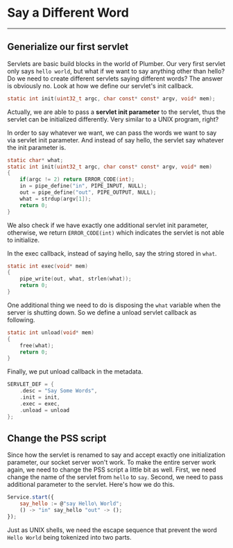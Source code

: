 # Say a Different Word

---

## Generialize our first servlet

Servlets are basic build blocks in the world of Plumber. Our very first servlet only says `hello world`,
but what if we want to say anything other than hello? Do we need to create different servlets saying different
words? The answer is obviously no. Look at how we define our servlet's init callback.

```C
static int init(uint32_t argc, char const* const* argv, void* mem);
```

Actually, we are able to pass a **servlet init parameter** to the servlet, thus the servlet can be initialized 
differently. Very similar to a UNIX program, right?
 
In order to say whatever we want, we can pass the words we want to say via servlet init parameter. And instead of 
say hello, the servlet say whatever the init parameter is.

```C
static char* what;
static int init(uint32_t argc, char const* const* argv, void* mem)
{
	if(argc != 2) return ERROR_CODE(int);
	in = pipe_define("in", PIPE_INPUT, NULL);
	out = pipe_define("out", PIPE_OUTPUT, NULL);
	what = strdup(argv[1]);
	return 0;
}
```

We also check if we have exactly one additional servlet init parameter, otherwise, we return `ERROR_CODE(int)`
which indicates the servlet is not able to initialize.

In the exec callback, instead of saying hello, say the string stored in `what`.

```C
static int exec(void* mem)
{
	pipe_write(out, what, strlen(what));
	return 0;
}
```

One additional thing we need to do is disposing the `what` variable when the server is shutting down. So we define
a unload servlet callback as following.

```C
static int unload(void* mem)
{
	free(what);
	return 0;
}
```

Finally, we put unload callback in the metadata.

```C
SERVLET_DEF = {
	.desc = "Say Some Words",
	.init = init,
	.exec = exec,
	.unload = unload
};
```

## Change the PSS script

Since how the servlet is renamed to say and accept exactly one initialization parameter, our socket server won't work.
To make the entire server work again, we need to change the PSS script a little bit as well. 
First, we need change the name of the servlet from `hello` to `say`. Second, we need to pass additional parameter to the
servlet. Here's how we do this.

```javascript
Service.start({
	say_hello := @"say Hello\ World";
	() -> "in" say_hello "out" -> ();
});
```

Just as UNIX shells, we need the escape sequence that prevent the word `Hello World` being tokenized into two parts.
